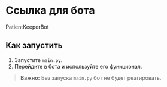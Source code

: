 # Ссылка для бота
PatientKeeperBot

## Как запустить
1. Запустите `main.py`.
2. Перейдите в бота и используйте его функционал.

> **Важно:** Без запуска `main.py` бот не будет реагировать.
